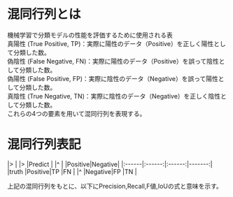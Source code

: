 # 混同行列とは  
機械学習で分類モデルの性能を評価するために使用される表  
真陽性 (True Positive, TP)：実際に陽性のデータ（Positive）を正しく陽性として分類した数。  
偽陰性 (False Negative, FN)：実際に陽性のデータ（Positive）を誤って陰性として分類した数。  
偽陽性 (False Positive, FP)：実際に陰性のデータ（Negative）を誤って陽性として分類した数。  
真陰性 (True Negative, TN)：実際に陰性のデータ（Negative）を正しく陰性として分類した数。  
これらの4つの要素を用いて混同行列を表現する。  

# 混同行列表記
|>      |        |>       |Predict |
|^      |        |Positive|Negative|
|:------|:------:|:------:|-------:|
|truth  |Positive|TP      |FN      |
|^      |Negative|FP      |TN      |

上記の混同行列をもとに、以下にPrecision,Recall,F値,IoUの式と意味を示す。
